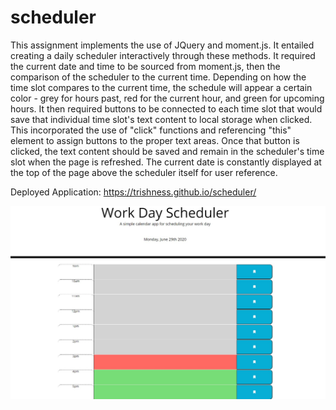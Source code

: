 # scheduler

This assignment implements the use of JQuery and moment.js. It entailed creating a daily scheduler interactively through these methods. It required the current date and time to be sourced from moment.js, then the comparison of the scheduler to the current time. Depending on how the time slot compares to the current time, the schedule will appear a certain color - grey for hours past, red for the current hour, and green for upcoming hours. It then required buttons to be connected to each time slot that would save that individual time slot's text content to local storage when clicked. This incorporated the use of "click" functions and referencing "this" element to assign buttons to the proper text areas. Once that button is clicked, the text content should be saved and remain in the scheduler's time slot when the page is refreshed. The current date is constantly displayed at the top of the page above the scheduler itself for user reference.

Deployed Application:
https://trishness.github.io/scheduler/

![alt text](./assets/scheduler.jpg)